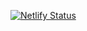 [![Netlify Status](https://api.netlify.com/api/v1/badges/2c772303-3f01-41d6-b7bb-52c7ebaa457b/deploy-status)](https://app.netlify.com/sites/hundeavl/deploys)